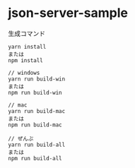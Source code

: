 # json-server-sample

生成コマンド
```
yarn install
または
npm install

// windows
yarn run build-win
または
npm run build-win

// mac
yarn run build-mac
または
npm run build-mac

// ぜんぶ
yarn run build-all
または
npm run build-all
```
